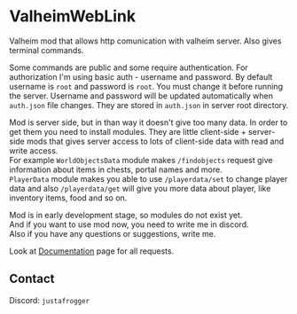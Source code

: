 # ValheimWebLink
 
Valheim mod that allows http comunication with valheim server.
Also gives terminal commands.

Some commands are public and some require authentication.
For authorization I'm using basic auth - username and password.
By default username is `root` and password is `root`.
You must change it before running the server.
Username and password will be updated automatically when `auth.json` file changes.
They are stored in `auth.json` in server root directory.

Mod is server side, but in than way it doesn't give too many data.
In order to get them you need to install modules.
They are little client-side + server-side mods
that gives server access to lots of client-side data with read and write access.<br>
For example `WorldObjectsData` module makes `/findobjects` request
give information about items in chests, portal names and more.<br>
`PlayerData` module makes you able to use `/playerdata/set` to change player data
and also `/playerdata/get` will give you more data about player, like inventory items, food and so on.

Mod is in early development stage, so modules do not exist yet.<br>
And if you want to use mod now, you need to write me in discord.<br>
Also if you have any questions or suggestions, write me.

Look at [Documentation](DOCUMENTATION.md) page for all requests.

## Contact
Discord: `justafrogger`